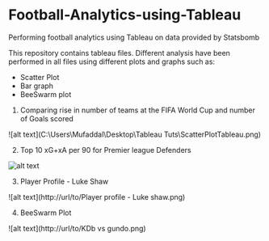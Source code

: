 # Football-Analytics-using-Tableau
Performing football analytics using Tableau on data provided by Statsbomb

This repository contains tableau files. Different analysis have been performed in all files using different plots and graphs such as:
* Scatter Plot
* Bar graph
* BeeSwarm plot

1. Comparing rise in number of teams at the FIFA World Cup and number of Goals scored

![alt text](C:\Users\Mufaddal\Desktop\Tableau Tuts\ScatterPlotTableau.png)

2. Top 10 xG+xA per 90 for Premier league Defenders

![alt text](http://url/to/Assign2.png)

3. Player Profile - Luke Shaw

![alt text](http://url/to/Player profile - Luke shaw.png)

4. BeeSwarm Plot 

![alt text](http://url/to/KDb vs gundo.png)

